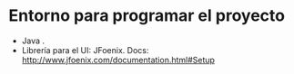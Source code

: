 # Entorno para programar el proyecto

- Java .
- Librería para el UI: JFoenix. Docs: http://www.jfoenix.com/documentation.html#Setup
